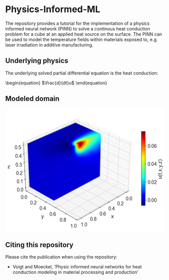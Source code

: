 # Physics-Informed-ML
The repository provides a tutorial for the implementation of a physics informed neural network (PINN) to solve a continous heat conduction problem for a cube at an applied heat source on the surface. The PINN can be used to model the temperature fields within materials exposed to, e.g. laser irradiation in additive manufacturing. 

## Underlying physics
The underlying solved partial differential equation is the heat conduction: 

\begin{equation}
  $\frac{d}{dt}u$
\end{equation}


## Modeled domain
![alt text](https://github.com/J-wq/Physics-Informed-ML/blob/main/Images/PINN_simulation_cross_section.png?raw=true)


## Citing this repository
Please cite the publication when using the repository:
- Voigt and Moeckel, 'Physic informed neural networks for heat conduction modeling in material processing and production'

